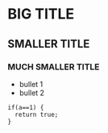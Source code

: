 # BIG TITLE
## SMALLER TITLE
### MUCH SMALLER TITLE

* bullet 1
* bullet 2

```
if(a==1) {
  return true;
}
```
